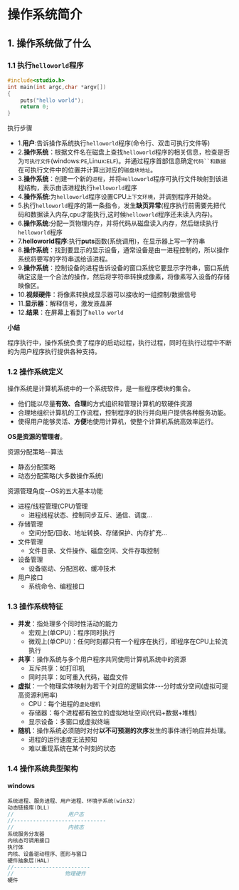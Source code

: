 # 操作系统简介

## 1. 操作系统做了什么

### 1.1 执行`helloworld`程序

```c
#include<studio.h>
int main(int argc,char *argv[])
{
    puts("hello world");
    return 0;
}
```

执行步骤

* 1.**用户**:告诉操作系统执行`helloworld`程序(命令行、双击可执行文件等)
* 2.**操作系统**：根据文件名在磁盘上查找`helloworld`程序的相关信息，检查是否为`可执行文件`(windows:`PE`,Linux:`ELF`)。并通过程序首部信息确定`代码``和数据`在可执行文件中的位置并计算出对应的`磁盘块地址`。
* 3.**操作系统**：创建一个新的`进程`，并将`Helloworld`程序可执行文件映射到该进程结构，表示由该进程执行`helloworld`程序
* 4.**操作系统**:为`helloworld`程序设置CPU`上下文环境`，并调到程序开始处。
* 5.执行`helloworld`程序的第一条指令，发生**缺页异常**(程序执行前需要先把代码和数据读入内存,cpu才能执行,这时候`helloworld`程序还未读入内存)。
* 6.**操作系统**:分配一页物理内存，并将代码从磁盘读入内存，然后继续执行`helloworld`程序
* 7.**helloworld程序**:执行**puts**函数(系统调用)，在显示器上写一字符串
* 8.**操作系统**：找到要显示的显示设备，通常设备是由一进程控制的，所以操作系统将要写的字符串送给该进程。
* 9.**操作系统**：控制设备的进程告诉设备的窗口系统它要显示字符串，窗口系统确定这是一个合法的操作，然后将字符串转换成像素，将像素写入设备的存储映像区。
* 10.**视频硬件**：将像素转换成显示器可以接收的一组控制/数据信号
* 11.**显示器**：解释信号，激发液晶屏
* 12.**结果**：在屏幕上看到了`hello world`

**小结**

程序执行中，操作系统负责了程序的启动过程，执行过程，同时在执行过程中不断的为用户程序执行提供各种支持。

### 1.2 操作系统定义

操作系统是计算机系统中的一个系统软件，是一些程序模块的集合。

* 他们能以尽量**有效、合理**的方式组织和管理计算机的软硬件资源
* 合理地组织计算机的工作流程，控制程序的执行并向用户提供各种服务功能。
* 使得用户能够灵活、**方便**地使用计算机，使整个计算机系统高效率运行。

**OS是资源的管理者**。

资源分配策略--算法

* 静态分配策略
* 动态分配策略(大多数操作系统)

资源管理角度--OS的五大基本功能

* 进程/线程管理(CPU)管理
  * 进程线程状态、控制同步互斥、通信、调度...
* 存储管理
  * 空间分配/回收、地址转换、存储保护、内存扩充...
* 文件管理
  * 文件目录、文件操作、磁盘空间、文件存取控制
* 设备管理
  * 设备驱动、分配回收、缓冲技术
* 用户接口
  * 系统命令、编程接口

### 1.3 操作系统特征

* **并发**：指处理多个同时性活动的能力
  * 宏观上(单CPU)：程序同时执行
  * 微观上(单CPU)：任何时刻都只有一个程序在执行，即程序在CPU上轮流执行
* **共享**：操作系统与多个用户程序共同使用计算机系统中的资源
  * 互斥共享：如打印机
  * 同时共享：如可重入代码，磁盘文件
* **虚拟**：一个物理实体映射为若干个对应的逻辑实体---分时或分空间(虚拟可提高资源利用率)
  * CPU：每个进程的`虚处理机`
  * 存储器：每个进程都有独立的虚拟地址空间(代码+数据+堆栈)
  * 显示设备：多窗口或虚拟终端
* **随机**：操作系统必须随时对付**以不可预测的次序**发生的事件进行响应并处理。
  * 进程的运行速度无法预知
  * 难以重现系统在某个时刻的状态

### 1.4 操作系统典型架构

#### windows

```go
系统进程、服务进程、用户进程、环境子系统(win32)
动态链接库(DLL)
//                 用户态
//-----------------------------
//                 内核态
系统服务分发器
内核态可调用接口
执行体
内核、设备驱动程序、图形与窗口
硬件抽象层(HAL)
//------------------------
//                物理硬件
硬件
```

